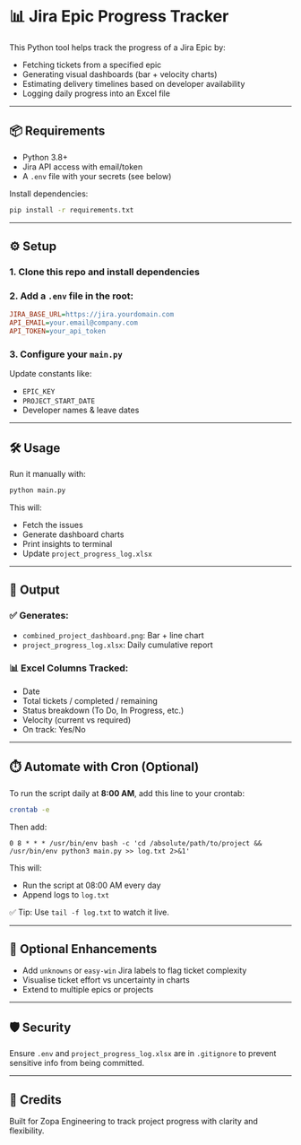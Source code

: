 # 📊 Jira Epic Progress Tracker

This Python tool helps track the progress of a Jira Epic by:

- Fetching tickets from a specified epic
- Generating visual dashboards (bar + velocity charts)
- Estimating delivery timelines based on developer availability
- Logging daily progress into an Excel file

---

## 📦 Requirements

- Python 3.8+
- Jira API access with email/token
- A `.env` file with your secrets (see below)

Install dependencies:

```bash
pip install -r requirements.txt
```

---

## ⚙️ Setup

### 1. Clone this repo and install dependencies

### 2. Add a `.env` file in the root:

```ini
JIRA_BASE_URL=https://jira.yourdomain.com
API_EMAIL=your.email@company.com
API_TOKEN=your_api_token
```

### 3. Configure your `main.py`

Update constants like:

- `EPIC_KEY`
- `PROJECT_START_DATE`
- Developer names & leave dates

---

## 🛠️ Usage

Run it manually with:

```bash
python main.py
```

This will:

- Fetch the issues
- Generate dashboard charts
- Print insights to terminal
- Update `project_progress_log.xlsx`

---

## 🧮 Output

### ✅ Generates:

- `combined_project_dashboard.png`: Bar + line chart
- `project_progress_log.xlsx`: Daily cumulative report

### 📊 Excel Columns Tracked:

- Date
- Total tickets / completed / remaining
- Status breakdown (To Do, In Progress, etc.)
- Velocity (current vs required)
- On track: Yes/No

---

## ⏱️ Automate with Cron (Optional)

To run the script daily at **8:00 AM**, add this line to your crontab:

```bash
crontab -e
```

Then add:

```cron
0 8 * * * /usr/bin/env bash -c 'cd /absolute/path/to/project && /usr/bin/env python3 main.py >> log.txt 2>&1'
```

This will:

- Run the script at 08:00 AM every day
- Append logs to `log.txt`

✅ Tip: Use `tail -f log.txt` to watch it live.

---

## 🧠 Optional Enhancements

- Add `unknowns` or `easy-win` Jira labels to flag ticket complexity
- Visualise ticket effort vs uncertainty in charts
- Extend to multiple epics or projects

---

## 🛡️ Security

Ensure `.env` and `project_progress_log.xlsx` are in `.gitignore` to prevent sensitive info from being committed.

---

## 🙌 Credits

Built for Zopa Engineering to track project progress with clarity and flexibility.
